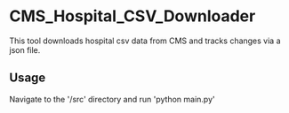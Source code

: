 # CMS_Hospital_CSV_Downloader
This tool downloads hospital csv data from CMS and tracks changes via a json file.

## Usage
Navigate to the '/src' directory and run 'python main.py'